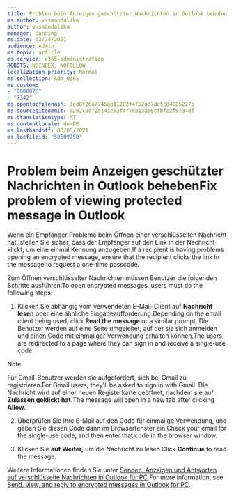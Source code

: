 ```yaml
---
title: Problem beim Anzeigen geschützter Nachrichten in Outlook beheben
ms.author: v-smandalika
author: v-smandalika
manager: dansimp
ms.date: 02/24/2021
audience: Admin
ms.topic: article
ms.service: o365-administration
ROBOTS: NOINDEX, NOFOLLOW
localization_priority: Normal
ms.collection: Adm_O365
ms.custom:
- "9000078"
- "7342"
ms.openlocfilehash: 3ed8f26a7745ab11282f4f52ad7dc5c84885227b
ms.sourcegitcommit: c202c0df2d141e63f4f7eb13a56efbfc2f57348f
ms.translationtype: MT
ms.contentlocale: de-DE
ms.lasthandoff: 03/05/2021
ms.locfileid: "50509750"
---
```

# <a name="fix-problem-of-viewing-protected-message-in-outlook"></a><span data-ttu-id="907a6-102">Problem beim Anzeigen geschützter Nachrichten in Outlook beheben</span><span class="sxs-lookup"><span data-stu-id="907a6-102">Fix problem of viewing protected message in Outlook</span></span>

<span data-ttu-id="907a6-103">Wenn ein Empfänger Probleme beim Öffnen einer verschlüsselten Nachricht hat, stellen Sie sicher, dass der Empfänger auf den Link in der Nachricht klickt, um eine einmal Kennung anzugeben.</span><span class="sxs-lookup"><span data-stu-id="907a6-103">If a recipient is having problems opening an encrypted message, ensure that the recipient clicks the link in the message to request a one-time passcode.</span></span>

<span data-ttu-id="907a6-104">Zum Öffnen verschlüsselter Nachrichten müssen Benutzer die folgenden Schritte ausführen:</span><span class="sxs-lookup"><span data-stu-id="907a6-104">To open encrypted messages, users must do the following steps:</span></span>

1. <span data-ttu-id="907a6-105">Klicken Sie abhängig vom verwendeten E-Mail-Client auf **Nachricht lesen** oder eine ähnliche Eingabeaufforderung.</span><span class="sxs-lookup"><span data-stu-id="907a6-105">Depending on the email client being used, click **Read the message** or a similar prompt.</span></span> <span data-ttu-id="907a6-106">Die Benutzer werden auf eine Seite umgeleitet, auf der sie sich anmelden und einen Code mit einmaliger Verwendung erhalten können.</span><span class="sxs-lookup"><span data-stu-id="907a6-106">The users are redirected to a page where they can sign in and receive a single-use code.</span></span>

> [!NOTE]
> <span data-ttu-id="907a6-107">Für Gmail-Benutzer werden sie aufgefordert, sich bei Gmail zu registrieren.</span><span class="sxs-lookup"><span data-stu-id="907a6-107">For Gmail users, they'll be asked to sign in with Gmail.</span></span> <span data-ttu-id="907a6-108">Die Nachricht wird auf einer neuen Registerkarte geöffnet, nachdem sie auf **Zulassen geklickt hat.**</span><span class="sxs-lookup"><span data-stu-id="907a6-108">The message will open in a new tab after clicking **Allow**.</span></span>

2. <span data-ttu-id="907a6-109">Überprüfen Sie Ihre E-Mail auf den Code für einmalige Verwendung, und geben Sie diesen Code dann im Browserfenster ein.</span><span class="sxs-lookup"><span data-stu-id="907a6-109">Check your email for the single-use code, and then enter that code in the browser window.</span></span>

3. <span data-ttu-id="907a6-110">Klicken Sie **auf Weiter,** um die Nachricht zu lesen.</span><span class="sxs-lookup"><span data-stu-id="907a6-110">Click **Continue** to read the message.</span></span>

<span data-ttu-id="907a6-111">Weitere Informationen finden Sie unter [Senden, Anzeigen und Antworten auf verschlüsselte Nachrichten in Outlook für PC](https://support.microsoft.com/topic/send-view-and-reply-to-encrypted-messages-in-outlook-for-pc-eaa43495-9bbb-4fca-922a-df90dee51980).</span><span class="sxs-lookup"><span data-stu-id="907a6-111">For more information, see [Send, view, and reply to encrypted messages in Outlook for PC](https://support.microsoft.com/topic/send-view-and-reply-to-encrypted-messages-in-outlook-for-pc-eaa43495-9bbb-4fca-922a-df90dee51980).</span></span>


